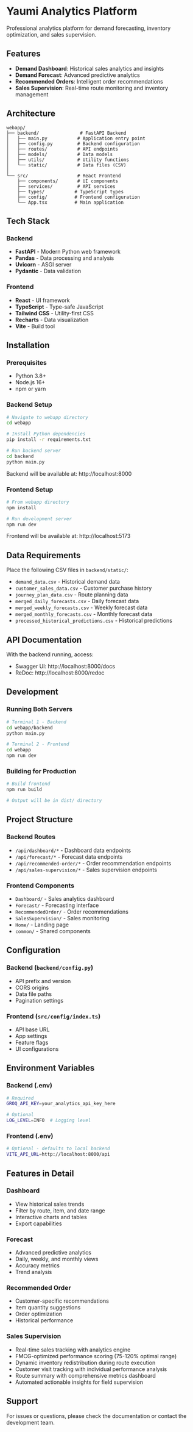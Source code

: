 # Yaumi Analytics Platform

Professional analytics platform for demand forecasting, inventory optimization, and sales supervision.

## Features

- **Demand Dashboard**: Historical sales analytics and insights
- **Demand Forecast**: Advanced predictive analytics
- **Recommended Orders**: Intelligent order recommendations
- **Sales Supervision**: Real-time route monitoring and inventory management

## Architecture

```
webapp/
├── backend/               # FastAPI Backend
│   ├── main.py           # Application entry point
│   ├── config.py         # Backend configuration
│   ├── routes/           # API endpoints
│   ├── models/           # Data models
│   ├── utils/            # Utility functions
│   └── static/           # Data files (CSV)
│
└── src/                  # React Frontend
    ├── components/       # UI components
    ├── services/         # API services
    ├── types/           # TypeScript types
    ├── config/          # Frontend configuration
    └── App.tsx          # Main application
```

## Tech Stack

### Backend
- **FastAPI** - Modern Python web framework
- **Pandas** - Data processing and analysis
- **Uvicorn** - ASGI server
- **Pydantic** - Data validation

### Frontend
- **React** - UI framework
- **TypeScript** - Type-safe JavaScript
- **Tailwind CSS** - Utility-first CSS
- **Recharts** - Data visualization
- **Vite** - Build tool

## Installation

### Prerequisites
- Python 3.8+
- Node.js 16+
- npm or yarn

### Backend Setup

```bash
# Navigate to webapp directory
cd webapp

# Install Python dependencies
pip install -r requirements.txt

# Run backend server
cd backend
python main.py
```

Backend will be available at: http://localhost:8000

### Frontend Setup

```bash
# From webapp directory
npm install

# Run development server
npm run dev
```

Frontend will be available at: http://localhost:5173

## Data Requirements

Place the following CSV files in `backend/static/`:
- `demand_data.csv` - Historical demand data
- `customer_sales_data.csv` - Customer purchase history
- `journey_plan_data.csv` - Route planning data
- `merged_daily_forecasts.csv` - Daily forecast data
- `merged_weekly_forecasts.csv` - Weekly forecast data
- `merged_monthly_forecasts.csv` - Monthly forecast data
- `processed_historical_predictions.csv` - Historical predictions

## API Documentation

With the backend running, access:
- Swagger UI: http://localhost:8000/docs
- ReDoc: http://localhost:8000/redoc

## Development

### Running Both Servers

```bash
# Terminal 1 - Backend
cd webapp/backend
python main.py

# Terminal 2 - Frontend
cd webapp
npm run dev
```

### Building for Production

```bash
# Build frontend
npm run build

# Output will be in dist/ directory
```

## Project Structure

### Backend Routes
- `/api/dashboard/*` - Dashboard data endpoints
- `/api/forecast/*` - Forecast data endpoints
- `/api/recommended-order/*` - Order recommendation endpoints
- `/api/sales-supervision/*` - Sales supervision endpoints

### Frontend Components
- `Dashboard/` - Sales analytics dashboard
- `Forecast/` - Forecasting interface
- `RecommendedOrder/` - Order recommendations
- `SalesSupervision/` - Sales monitoring
- `Home/` - Landing page
- `common/` - Shared components

## Configuration

### Backend (`backend/config.py`)
- API prefix and version
- CORS origins
- Data file paths
- Pagination settings

### Frontend (`src/config/index.ts`)
- API base URL
- App settings
- Feature flags
- UI configurations

## Environment Variables

### Backend (.env)
```bash
# Required
GROQ_API_KEY=your_analytics_api_key_here

# Optional
LOG_LEVEL=INFO  # Logging level
```

### Frontend (.env)
```bash
# Optional - defaults to local backend
VITE_API_URL=http://localhost:8000/api
```

## Features in Detail

### Dashboard
- View historical sales trends
- Filter by route, item, and date range
- Interactive charts and tables
- Export capabilities

### Forecast
- Advanced predictive analytics
- Daily, weekly, and monthly views
- Accuracy metrics
- Trend analysis

### Recommended Order
- Customer-specific recommendations
- Item quantity suggestions
- Order optimization
- Historical performance

### Sales Supervision
- Real-time sales tracking with analytics engine
- FMCG-optimized performance scoring (75-120% optimal range)
- Dynamic inventory redistribution during route execution
- Customer visit tracking with individual performance analysis
- Route summary with comprehensive metrics dashboard
- Automated actionable insights for field supervision

## Support

For issues or questions, please check the documentation or contact the development team.